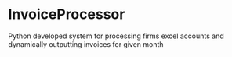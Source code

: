 # InvoiceProcessor
Python developed system for processing firms excel accounts and dynamically outputting invoices for given month
